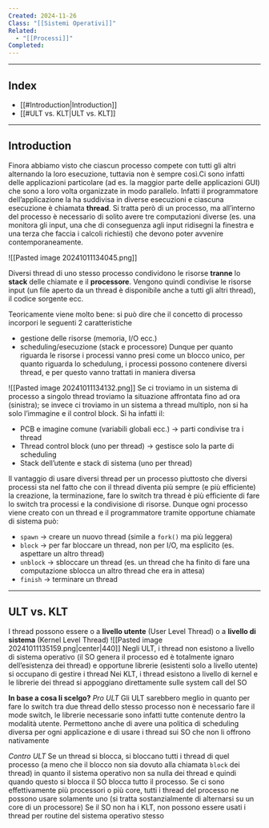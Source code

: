 ```yaml
---
Created: 2024-11-26
Class: "[[Sistemi Operativi]]"
Related:
  - "[[Processi]]"
Completed:
---
```

---
## Index
- [[#Introduction|Introduction]]
- [[#ULT vs. KLT|ULT vs. KLT]]
---
## Introduction
Finora abbiamo visto che ciascun processo compete con tutti gli altri alternando la loro esecuzione, tuttavia non è sempre così.Ci sono infatti delle applicazioni particolare (ad es. la maggior parte delle applicazioni GUI) che sono a loro volta organizzate in modo parallelo.
Infatti il programmatore dell’applicazione la ha suddivisa in diverse esecuzioni e ciascuna esecuzione è chiamata **thread**. Si tratta però di un processo, ma all’interno del processo è necessario di solito avere tre computazioni diverse (es. una monitora gli input, una che di conseguenza agli input ridisegni la finestra e una terza che faccia i calcoli richiesti) che devono poter avvenire contemporaneamente.

![[Pasted image 20241011134045.png]]

Diversi thread di uno stesso processo condividono le risorse **tranne** lo **stack** delle chiamate e il **processore**. Vengono quindi condivise le risorse input (un file aperto da un thread è disponibile anche a tutti gli altri thread), il codice sorgente ecc.

Teoricamente viene molto bene: si può dire che il concetto di processo incorpori le seguenti 2 caratteristiche
- gestione delle risorse (memoria, I/O ecc.)
- scheduling/esecuzione (stack e processore)
Dunque per quanto riguarda le risorse i processi vanno presi come un blocco unico, per quanto riguarda lo schedulung, i processi possono contenere diversi thread, e per questo vanno trattati in maniera diversa

![[Pasted image 20241011134132.png]]
Se ci troviamo in un sistema di processo a singolo thread troviamo la situazione affrontata fino ad ora (sinistra); se invece ci troviamo in un sistema a thread multiplo, non si ha solo l’immagine e il control block. Si ha infatti il:
- PCB e imagine comune (variabili globali ecc.) → parti condivise tra i thread
- Thread control block (uno per thread) → gestisce solo la parte di scheduling
- Stack dell’utente e stack di sistema (uno per thread)

Il vantaggio di usare diversi thread per un processo piuttosto che diversi processi sta nel fatto che con il thread diventa più sempre (e più efficiente) la creazione, la terminazione, fare lo switch tra thread è più efficiente di fare lo switch tra processi e la condivisione di risorse. Dunque ogni processo viene creato con un thread e il programmatore tramite opportune chiamate di sistema può:
- `spawn` → creare un nuovo thread (simile a `fork()` ma più leggera)
- `block` → per far bloccare un thread, non per I/O, ma esplicito (es. aspettare un altro thread)
- `unblock` → sbloccare un thread (es. un thread che ha finito di fare una computazione sblocca un altro thread che era in attesa)
- `finish` → terminare un thread

---
## ULT vs. KLT
I thread possono essere o a **livello utente** (User Level Thread) o a **livello di sistema** (Kernel Level  Thread)
![[Pasted image 20241011135159.png|center|440]]
Negli ULT, i thread non esistono a livello di sistema operativo (il SO genera il processo ed è totalmente ignaro dell’esistenza dei thread) e opportune librerie (esistenti solo a livello utente) si occupano di gestire i thread
Nei KLT, i thread esistono a livello di kernel e le librerie dei thread si appoggiano direttamente sulle system call del SO

**In base a cosa li scelgo?**
*Pro ULT*
Gli ULT sarebbero meglio in quanto per fare lo switch tra due thread dello stesso processo non è necessario fare il mode switch, le librerie necessarie sono infatti tutte contenute dentro la modalità utente. Permettono anche di avere una politica di scheduling diversa per ogni applicazione e di usare i thread sui SO che non li offrono nativamente

*Contro ULT*
Se un thread si blocca, si bloccano tutti i thread di quel processo (a meno che il blocco non sia dovuto alla chiamata `block` dei thread) in quanto il sistema operativo non sa nulla dei thread e quindi quando questo si blocca il SO blocca tutto il processo.
Se ci sono effettivamente più processori o più core, tutti i thread del processo ne possono usare solamente uno (si tratta sostanzialmente di alternarsi su un core di un processore)
Se il SO non ha i KLT, non possono essere usati i thread per routine del sistema operativo stesso
